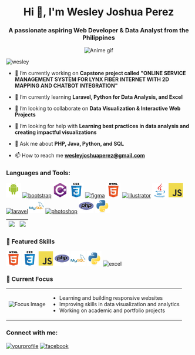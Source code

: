 <h1 align="center">Hi 👋, I'm Wesley Joshua Perez</h1>
<h3 align="center">A passionate aspiring Web Developer & Data Analyst from the Philippines</h3>
<p align="center">
  <img src="https://media.tenor.com/MdRuJoKAuWUAAAAi/mafumafu-cute.gif" alt="Anime gif" width="500"/>
</p>

<p align="left">
  <img src="https://komarev.com/ghpvc/?username=wesley&label=Profile%20views&color=0e75b6&style=flat" alt="wesley" />
</p>



- 🔭 I’m currently working on **Capstone project called "ONLINE SERVICE MANAGEMENT SYSTEM FOR LYNX FIBER INTERNET WITH 2D MAPPING AND CHATBOT INTEGRATION"**

- 🌱 I’m currently learning **Laravel, Python for Data Analysis, and Excel**

- 👯 I’m looking to collaborate on **Data Visualization & Interactive Web Projects**

- 🤝 I’m looking for help with **Learning best practices in data analysis and creating impactful visualizations**

- 💬 Ask me about **PHP, Java, Python, and SQL**

- 📫 How to reach me **wesleyjoshuaperez@gmail.com**


<h3 align="left">Languages and Tools:</h3>
<p align="left">
  <a href="https://developer.android.com" target="_blank" rel="noreferrer"><img src="https://raw.githubusercontent.com/devicons/devicon/master/icons/android/android-original-wordmark.svg" alt="android" width="40" height="40"/></a>
  <a href="https://getbootstrap.com" target="_blank" rel="noreferrer"><img src="https://getbootstrap.com/docs/5.2/assets/brand/bootstrap-logo-shadow.png" alt="bootstrap" width="40" height="40"/></a>
  <a href="https://www.w3schools.com/cs/" target="_blank" rel="noreferrer"><img src="https://raw.githubusercontent.com/devicons/devicon/master/icons/csharp/csharp-original.svg" alt="csharp" width="40" height="40"/></a>
  <a href="https://www.w3schools.com/css/" target="_blank" rel="noreferrer"><img src="https://raw.githubusercontent.com/devicons/devicon/master/icons/css3/css3-original-wordmark.svg" alt="css3" width="40" height="40"/></a>
  <a href="https://www.figma.com/" target="_blank" rel="noreferrer"><img src="https://www.vectorlogo.zone/logos/figma/figma-icon.svg" alt="figma" width="40" height="40"/></a>
  <a href="https://www.w3.org/html/" target="_blank" rel="noreferrer"><img src="https://raw.githubusercontent.com/devicons/devicon/master/icons/html5/html5-original-wordmark.svg" alt="html5" width="40" height="40"/></a>
  <a href="https://www.adobe.com/in/products/illustrator.html" target="_blank" rel="noreferrer"><img src="https://www.vectorlogo.zone/logos/adobe_illustrator/adobe_illustrator-icon.svg" alt="illustrator" width="40" height="40"/></a>
  <a href="https://www.java.com" target="_blank" rel="noreferrer"><img src="https://raw.githubusercontent.com/devicons/devicon/master/icons/java/java-original.svg" alt="java" width="40" height="40"/></a>
  <a href="https://developer.mozilla.org/en-US/docs/Web/JavaScript" target="_blank" rel="noreferrer"><img src="https://raw.githubusercontent.com/devicons/devicon/master/icons/javascript/javascript-original.svg" alt="javascript" width="40" height="40"/></a>
  <a href="https://laravel.com/" target="_blank" rel="noreferrer"><img src="https://logospng.org/download/laravel/logo-laravel-icon-1024.png" alt="laravel" width="40" height="40"/></a>
  <a href="https://www.mysql.com/" target="_blank" rel="noreferrer"><img src="https://raw.githubusercontent.com/devicons/devicon/master/icons/mysql/mysql-original-wordmark.svg" alt="mysql" width="40" height="40"/></a>
  <a href="https://www.photoshop.com/en" target="_blank" rel="noreferrer"><img src="https://logodownload.org/wp-content/uploads/2019/10/adobe-photoshop-logo.png" alt="photoshop" width="40" height="40"/></a>
  <a href="https://www.php.net" target="_blank" rel="noreferrer"><img src="https://raw.githubusercontent.com/devicons/devicon/master/icons/php/php-original.svg" alt="php" width="40" height="40"/></a>
  <a href="https://www.python.org" target="_blank" rel="noreferrer"><img src="https://raw.githubusercontent.com/devicons/devicon/master/icons/python/python-original.svg" alt="python" width="40" height="40"/></a>
</p>

<!--for github status-->
| <img src="https://github-profile-trophy.vercel.app/?username=wesley" width="1000"/> | <img src="https://github-readme-stats.vercel.app/api?username=WesleyJoshuaPerez&show_icons=true&theme=tokyonight" width="800"/> |
| --- | --- |





<h3>📌 Featured Skills</h3>

<p align="left">
    <a href="https://www.w3.org/html/" target="_blank" rel="noreferrer"><img src="https://raw.githubusercontent.com/devicons/devicon/master/icons/html5/html5-original-wordmark.svg" alt="html5" width="40" height="40"/></a>
  <a href="https://www.w3schools.com/css/" target="_blank" rel="noreferrer"><img src="https://raw.githubusercontent.com/devicons/devicon/master/icons/css3/css3-original-wordmark.svg" alt="css3" width="40" height="40"/></a>
  <a href="https://developer.mozilla.org/en-US/docs/Web/JavaScript" target="_blank" rel="noreferrer"><img src="https://raw.githubusercontent.com/devicons/devicon/master/icons/javascript/javascript-original.svg" alt="javascript" width="40" height="40"/></a>
  <a href="https://www.php.net" target="_blank" rel="noreferrer"><img src="https://raw.githubusercontent.com/devicons/devicon/master/icons/php/php-original.svg" alt="php" width="40" height="40"/></a>
   <a href="https://www.mysql.com/" target="_blank" rel="noreferrer"><img src="https://raw.githubusercontent.com/devicons/devicon/master/icons/mysql/mysql-original-wordmark.svg" alt="mysql" width="40" height="40"/></a>
  <a href="https://www.python.org" target="_blank" rel="noreferrer"><img src="https://raw.githubusercontent.com/devicons/devicon/master/icons/python/python-original.svg" alt="python" width="40" height="40"/></a>
 <img src="https://www.freeiconspng.com/uploads/excel-icon-17.png" alt="excel" width="40" height="40"/></a>
</p>

<h3>🎯 Current Focus</h3>

<table>
  <tr>
    <td style="border:none;">
      <img src="https://media.tenor.com/kWgpUWMtrjcAAAAj/evil-evil-lums.gif" alt="Focus Image" width="320">
    </td>
    <td style="border:none;">
      <ul>
        <li>Learning and building responsive websites</li>
        <li>Improving skills in data visualization and analytics</li>
        <li>Working on academic and portfolio projects</li>
      </ul>
    </td>
  </tr>
</table>


<h3 align="left">Connect with me:</h3>
<p align="left"> 
  <a href="https://www.linkedin.com/in/wesley-joshua-perez/"><img align="center" src="https://raw.githubusercontent.com/rahuldkjain/github-profile-readme-generator/master/src/images/icons/Social/linked-in-alt.svg" alt="yourprofile" height="30" width="40" /></a>
 <a href="https://www.facebook.com/WesleyJoshuaPerez/"><img align="center" src="https://1.bp.blogspot.com/-S8HTBQqmfcs/XN0ACIRD9PI/AAAAAAAAAlo/FLhccuLdMfIFLhocRjWqsr9cVGdTN_8sgCPcBGAYYCw/s1600/f_logo_RGB-Blue_1024.png" alt="facebook" height="30" width="40" /></a>
</p>
